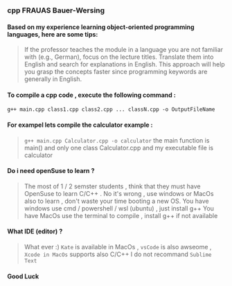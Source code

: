 ### cpp FRAUAS Bauer-Wersing

#### Based on my experience learning object-oriented programming languages, here are some tips:

>If the professor teaches the module in a language you are not familiar with (e.g., German), 
focus on the lecture titles. Translate them into English and search for explanations in English. 
This approach will help you grasp the concepts faster since programming keywords are generally in English.

#### To compile a cpp code , execute the following command : 
`g++ main.cpp class1.cpp class2.cpp ... classN.cpp -o OutputFileName`
#### For exampel lets compile the calculator example : 
>`g++ main.cpp Calculator.cpp -o calculator`
> the main function is main() and only one class Calculator.cpp and my executable file is calculator
#### Do i need openSuse to learn ? 
>The most of 1 / 2 semster students , think that they must have OpenSuse to learn C/C++ .
>No it's wrong , use windows or MacOs also to learn , don't waste your time booting a new OS.
>You have windows use cmd / powershell / wsl (ubuntu) , just install g++
>You have MacOs use the terminal to compile , install g++ if not available 
#### What IDE (editor) ?
> What ever :) `Kate` is available in MacOs , `vsCode` is also awseome , `Xcode in MacOs` supports also C/C++
> I do not recommand `Sublime Text` 
#### Good Luck
